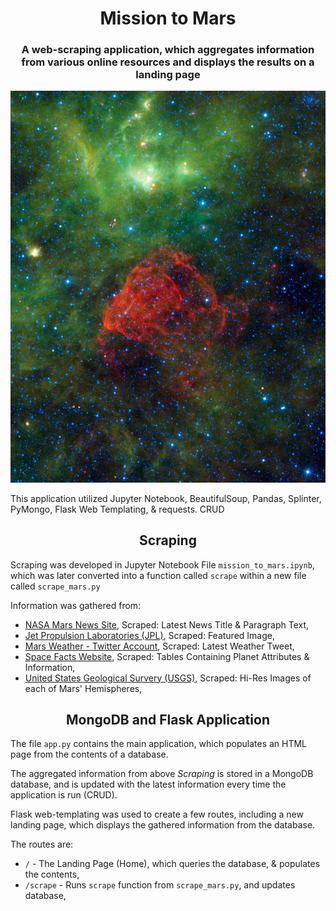<h1 align = 'center'> Mission to Mars </h1>

<h3 align = 'center'> A web-scraping application, which aggregates information from various online resources and displays the results on a landing page </h3>

![mission_to_mars](Images/jpl_fullsize_image.jpg)

This application utilized Jupyter Notebook, BeautifulSoup, Pandas, Splinter, PyMongo, Flask Web Templating, & requests.
CRUD


<h2 align='center'>Scraping</h2>

Scraping was developed in Jupyter Notebook File `mission_to_mars.ipynb`, which was later converted into a function called `scrape` within a new file called `scrape_mars.py`

Information was gathered from: 
 - [NASA Mars News Site](https://mars.nasa.gov/news/), Scraped: Latest News Title & Paragraph Text,
 - [Jet Propulsion Laboratories (JPL)](https://www.jpl.nasa.gov/spaceimages/?search=&category=Mars), Scraped: Featured Image, 
 - [Mars Weather - Twitter Account](https://twitter.com/marswxreport?lang=en), Scraped: Latest Weather Tweet,
 - [Space Facts Website](http://space-facts.com/mars/), Scraped: Tables Containing Planet Attributes & Information, 
 - [United States Geological Survery (USGS)](https://astrogeology.usgs.gov/search/results?q=hemisphere+enhanced&k1=target&v1=Mars), Scraped: Hi-Res Images of each of Mars' Hemispheres, 




<h2 align='center'> MongoDB and Flask Application</h2>

The file `app.py` contains the main application, which populates an HTML page from the contents of a database.  

The aggregated information from above *Scraping* is stored in a MongoDB database, and is updated with the latest information every time the application is run (CRUD).  

Flask web-templating was used to create a few routes, including a new landing page, which displays the gathered information from the database. 

The routes are:
 - `/` - The Landing Page (Home), which queries the database, & populates the contents,
 - `/scrape` - Runs `scrape` function from `scrape_mars.py`, and updates database,
